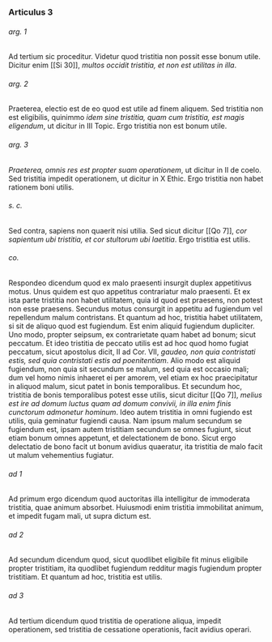 ### Articulus 3

###### arg. 1
Ad tertium sic proceditur. Videtur quod tristitia non possit esse bonum utile. Dicitur enim [[Si 30]], *multos occidit tristitia, et non est utilitas in illa*.

###### arg. 2
Praeterea, electio est de eo quod est utile ad finem aliquem. Sed tristitia non est eligibilis, quinimmo *idem sine tristitia, quam cum tristitia, est magis eligendum*, ut dicitur in III Topic. Ergo tristitia non est bonum utile.

###### arg. 3
*Praeterea, omnis res est propter suam operationem*, ut dicitur in II de coelo. Sed tristitia impedit operationem, ut dicitur in X Ethic. Ergo tristitia non habet rationem boni utilis.

###### s. c.
Sed contra, sapiens non quaerit nisi utilia. Sed sicut dicitur [[Qo 7]], *cor sapientum ubi tristitia, et cor stultorum ubi laetitia*. Ergo tristitia est utilis.

###### co.
Respondeo dicendum quod ex malo praesenti insurgit duplex appetitivus motus. Unus quidem est quo appetitus contrariatur malo praesenti. Et ex ista parte tristitia non habet utilitatem, quia id quod est praesens, non potest non esse praesens. Secundus motus consurgit in appetitu ad fugiendum vel repellendum malum contristans. Et quantum ad hoc, tristitia habet utilitatem, si sit de aliquo quod est fugiendum. Est enim aliquid fugiendum dupliciter. Uno modo, propter seipsum, ex contrarietate quam habet ad bonum; sicut peccatum. Et ideo tristitia de peccato utilis est ad hoc quod homo fugiat peccatum, sicut apostolus dicit, II ad Cor. VII, *gaudeo, non quia contristati estis, sed quia contristati estis ad poenitentiam*. Alio modo est aliquid fugiendum, non quia sit secundum se malum, sed quia est occasio mali; dum vel homo nimis inhaeret ei per amorem, vel etiam ex hoc praecipitatur in aliquod malum, sicut patet in bonis temporalibus. Et secundum hoc, tristitia de bonis temporalibus potest esse utilis, sicut dicitur [[Qo 7]], *melius est ire ad domum luctus quam ad domum convivii, in illa enim finis cunctorum admonetur hominum*. Ideo autem tristitia in omni fugiendo est utilis, quia geminatur fugiendi causa. Nam ipsum malum secundum se fugiendum est, ipsam autem tristitiam secundum se omnes fugiunt, sicut etiam bonum omnes appetunt, et delectationem de bono. Sicut ergo delectatio de bono facit ut bonum avidius quaeratur, ita tristitia de malo facit ut malum vehementius fugiatur.

###### ad 1
Ad primum ergo dicendum quod auctoritas illa intelligitur de immoderata tristitia, quae animum absorbet. Huiusmodi enim tristitia immobilitat animum, et impedit fugam mali, ut supra dictum est.

###### ad 2
Ad secundum dicendum quod, sicut quodlibet eligibile fit minus eligibile propter tristitiam, ita quodlibet fugiendum redditur magis fugiendum propter tristitiam. Et quantum ad hoc, tristitia est utilis.

###### ad 3
Ad tertium dicendum quod tristitia de operatione aliqua, impedit operationem, sed tristitia de cessatione operationis, facit avidius operari.

